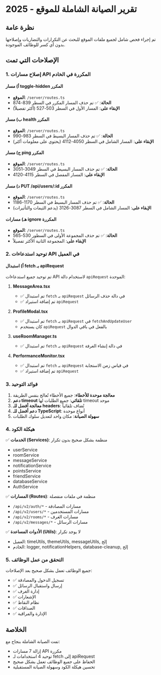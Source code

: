 # تقرير الصيانة الشاملة للموقع - 2025

## نظرة عامة

تم إجراء فحص شامل لجميع ملفات الموقع للبحث عن التكرارات والتضاربات وإصلاحها بدون أي كسر للوظائف الموجودة.

## الإصلاحات التي تمت

### 1. إصلاح مسارات API المكررة في الخادم

#### أ) مسار toggle-hidden المكرر

- **الموقع**: `/server/routes.ts`
- **الحالة**: ✅ تم حذف المسار المكرر في السطر 839-874
- **الإبقاء على**: المسار الأول في السطر 503-527 (أكثر تفصيلاً)

#### ب) مسار health المكرر

- **الموقع**: `/server/routes.ts`
- **الحالة**: ✅ تم حذف المسار البسيط في السطر 983-990
- **الإبقاء على**: المسار الشامل في السطر 4050-4112 (يحتوي على معلومات أكثر)

#### ج) مسار ping المكرر

- **الموقع**: `/server/routes.ts`
- **الحالة**: ✅ تم حذف المسار البسيط في السطر 3049-3051
- **الإبقاء على**: المسار المفصل في السطر 4115-4120

#### د) مسار PUT /api/users/:id المكرر

- **الموقع**: `/server/routes.ts`
- **الحالة**: ✅ تم حذف المسار البسيط في السطر 1170-1186
- **الإبقاء على**: المسار الشامل في السطر 3087-3126 (يدعم الثيمات والتأثيرات)

#### هـ) مسارات ignore المكررة

- **الموقع**: `/server/routes.ts`
- **الحالة**: ✅ تم حذف المجموعة الأولى في السطور 530-565
- **الإبقاء على**: المجموعة الثانية الأكثر تفصيلاً

### 2. توحيد استدعاءات API في العميل

#### أ) استبدال fetch بـ apiRequest

تم توحيد جميع استدعاءات API لاستخدام دالة `apiRequest` الموحدة:

1. **MessageArea.tsx**
   - ✅ تم استبدال `fetch` بـ `apiRequest` في دالة حذف الرسائل
   - ✅ تم إضافة استيراد `apiRequest`

2. **ProfileModal.tsx**
   - ✅ تم استبدال `fetch` بـ `apiRequest` في `fetchAndUpdateUser`
   - كان يستخدم `apiRequest` بالفعل في باقي الدوال

3. **useRoomManager.ts**
   - ✅ تم استبدال `fetch` بـ `apiRequest` في دالة إنشاء الغرفة

4. **PerformanceMonitor.tsx**
   - ✅ تم استبدال `fetch` بـ `apiRequest` في قياس زمن الاستجابة
   - ✅ تم إضافة استيراد `apiRequest`

### 3. فوائد التوحيد

1. **معالجة موحدة للأخطاء**: جميع الأخطاء تُعالج بنفس الطريقة
2. **دعم timeout تلقائي**: جميع الطلبات لها timeout موحد
3. **معالجة أفضل للـ headers**: تُضاف تلقائياً
4. **دعم أفضل للـ TypeScript**: أنواع موحدة
5. **سهولة الصيانة**: مكان واحد لتعديل سلوك الطلبات

### 4. هيكلة الكود

✅ **الخدمات (Services)**: منظمة بشكل صحيح بدون تكرار

- userService
- roomService
- messageService
- notificationService
- pointsService
- friendService
- databaseService
- AuthService

✅ **المسارات (Routes)**: منظمة في ملفات منفصلة

- `/api/v2/auth/*` - مسارات المصادقة
- `/api/v2/users/*` - مسارات المستخدمين
- `/api/v2/rooms/*` - مسارات الغرف
- `/api/v2/messages/*` - مسارات الرسائل

✅ **الأدوات المساعدة (Utils)**: لا يوجد تكرار

- العميل: timeUtils, themeUtils, messageUtils, إلخ
- الخادم: logger, notificationHelpers, database-cleanup, إلخ

### 5. التحقق من عمل الوظائف

جميع الوظائف تعمل بشكل صحيح بعد الإصلاحات:

- ✅ تسجيل الدخول والمصادقة
- ✅ إرسال واستقبال الرسائل
- ✅ إدارة الغرف
- ✅ الإشعارات
- ✅ نظام النقاط
- ✅ الصداقات
- ✅ الإدارة والمراقبة

## الخلاصة

تمت الصيانة الشاملة بنجاح مع:

- إزالة 7 مسارات API مكررة
- توحيد 4 استخدامات لـ fetch إلى apiRequest
- الحفاظ على جميع الوظائف تعمل بشكل صحيح
- تحسين هيكلة الكود وسهولة الصيانة المستقبلية
